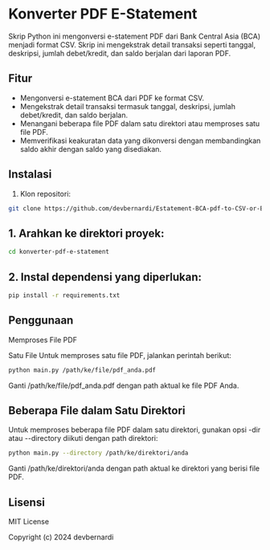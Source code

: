# Konverter PDF E-Statement

Skrip Python ini mengonversi e-statement PDF dari Bank Central Asia (BCA) menjadi format CSV. Skrip ini mengekstrak detail transaksi seperti tanggal, deskripsi, jumlah debet/kredit, dan saldo berjalan dari laporan PDF.

## Fitur

- Mengonversi e-statement BCA dari PDF ke format CSV.
- Mengekstrak detail transaksi termasuk tanggal, deskripsi, jumlah debet/kredit, dan saldo berjalan.
- Menangani beberapa file PDF dalam satu direktori atau memproses satu file PDF.
- Memverifikasi keakuratan data yang dikonversi dengan membandingkan saldo akhir dengan saldo yang disediakan.

## Instalasi

1. Klon repositori:

```bash
git clone https://github.com/devbernardi/Estatement-BCA-pdf-to-CSV-or-Excel
```

## 1. Arahkan ke direktori proyek:
```bash
cd konverter-pdf-e-statement
```
## 2. Instal dependensi yang diperlukan:
```bash
pip install -r requirements.txt
```
## Penggunaan
Memproses File PDF

Satu File
Untuk memproses satu file PDF, jalankan perintah berikut:

```bash
python main.py /path/ke/file/pdf_anda.pdf
```
Ganti /path/ke/file/pdf_anda.pdf dengan path aktual ke file PDF Anda.

## Beberapa File dalam Satu Direktori
Untuk memproses beberapa file PDF dalam satu direktori, gunakan opsi -dir atau --directory diikuti dengan path direktori:

```bash
python main.py --directory /path/ke/direktori/anda
```
Ganti /path/ke/direktori/anda dengan path aktual ke direktori yang berisi file PDF.

## Lisensi
MIT License

Copyright (c) 2024 devbernardi
